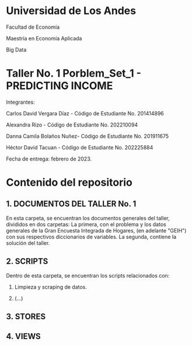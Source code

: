 # Universidad de Los Andes

Facultad de Economía

Maestría en Economía Aplicada

Big Data

# Taller No. 1 Porblem_Set_1 - PREDICTING INCOME

Integrantes: 

Carlos David Vergara Díaz -
Código de Estudiante No. 201414896

Alexandra Rizo - 
Código de Estudiante No. 202210094

Danna Camila Bolaños Nuñez- 
Código de Estudiante No. 201911675

Héctor David Tacuan - 
Código de Estudiante No. 202225884

Fecha de entrega: febrero de 2023. 

# Contenido del repositorio

## 1. DOCUMENTOS DEL TALLER No. 1

En esta carpeta, se encuentran los documentos generales del taller, divididos en dos carpetas: La primera, con el problema y los datos generales de la Gran Encuesta Integrada de Hogares, (en adelante "GEIH") con sus respectivos diccionarios de variables. La segunda, contiene la solución del taller. 

## 2. SCRIPTS

Dentro de esta carpeta, se encuentran los scripts relacionados con: 

1. Limpieza y scraping de datos. 

2. (...)

## 3. STORES

## 4. VIEWS


